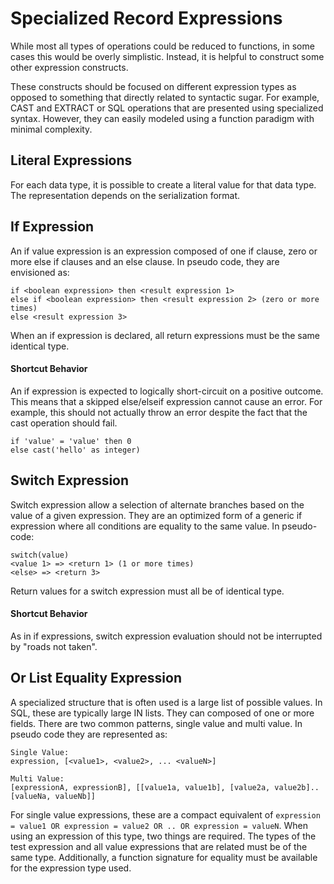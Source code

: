# Specialized Record Expressions

While most all types of operations could be reduced to functions, in some cases this would be overly simplistic. Instead, it is helpful to construct some other expression constructs. 

These constructs should be focused on different expression types as opposed to something that directly related to syntactic sugar. For example, CAST and EXTRACT or SQL operations that are presented using specialized syntax. However, they can easily modeled using a function paradigm with minimal complexity.

## Literal Expressions

For each data type, it is possible to create a literal value for that data type. The representation depends on the serialization format.



## If Expression

An if value expression is an expression composed of one if clause, zero or more else if clauses and an else clause. In pseudo code, they are envisioned as:

```
if <boolean expression> then <result expression 1>
else if <boolean expression> then <result expression 2> (zero or more times)
else <result expression 3>
```

When an if expression is declared, all return expressions must be the same identical type.

#### Shortcut Behavior

An if expression is expected to logically short-circuit on a positive outcome. This means that a skipped else/elseif expression cannot cause an error. For example, this should not actually throw an error despite the fact that the cast operation should fail.

```
if 'value' = 'value' then 0
else cast('hello' as integer) 
```



## Switch Expression

Switch expression allow a selection of alternate branches based on the value of a given expression. They are an optimized form of a generic if expression where all conditions are equality to the same value. In pseudo-code:

```
switch(value)
<value 1> => <return 1> (1 or more times)
<else> => <return 3>
```

Return values for a switch expression must all be of identical type.

#### Shortcut Behavior

As in if expressions, switch expression evaluation should not be interrupted by "roads not taken".



## Or List Equality Expression

A specialized structure that is often used is a large list of possible values. In SQL, these are typically large IN lists. They can composed of one or more fields. There are two common patterns, single value and multi value. In pseudo code they are represented as:

```
Single Value:
expression, [<value1>, <value2>, ... <valueN>]

Multi Value:
[expressionA, expressionB], [[value1a, value1b], [value2a, value2b].. [valueNa, valueNb]]
```

For single value expressions, these are a compact equivalent of `expression = value1 OR expression = value2 OR .. OR expression = valueN`. When using an expression of this type, two things are required. The types of the test expression and all value expressions that are related must be of the same type. Additionally, a function signature for equality must be available for the expression type used.









